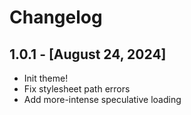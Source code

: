 # Changelog

## 1.0.1 - [August 24, 2024]

-   Init theme!
-   Fix stylesheet path errors
-   Add more-intense speculative loading
